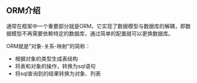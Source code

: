 ## ORM介绍

通常在框架中一个重要部分就是ORM，它实现了数据模型与数据库的解耦，即数据模型不再需要依赖特定的数据库，通过简单的配置就可以更换数据库。

ORM就是“对象-关系-映射”的简称：

* 根据对象的类型生成表结构
* 将表和对象的操作，转换为sql语句
* 将sql查询到的结果转换为对象、列表



